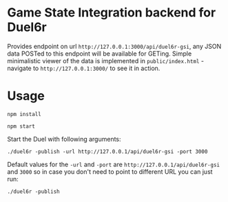 # Game State Integration backend for Duel6r

Provides endpoint on url `http://127.0.0.1:3000/api/duel6r-gsi`, any JSON data POSTed to this endpoint will be available
for GETing.
Simple minimalistic viewer of the data is implemented in `public/index.html` - navigate to `http://127.0.0.1:3000/` to see it in action.

# Usage

`npm install`

`npm start`


Start the Duel with following arguments:

```
./duel6r -publish -url http://127.0.0.1/api/duel6r-gsi -port 3000
```

Default values for the `-url` and `-port` are `http://127.0.0.1/api/duel6r-gsi` and `3000`
so in case you don't need to point to different URL you can just run:

```
./duel6r -publish
```

